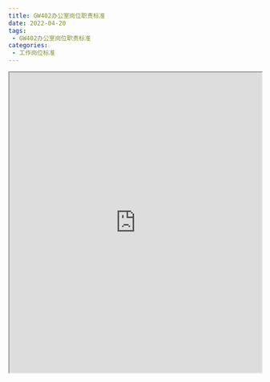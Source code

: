 ```yaml
---
title: GW402办公室岗位职责标准
date: 2022-04-20
tags:
 - GW402办公室岗位职责标准
categories:
 - 工作岗位标准
---
```




<iframe src="https://wanli.yourtools.icu/pdf/web/viewer.html?file=https://vkceyugu.cdn.bspapp.com/VKCEYUGU-f2824a45-8901-4778-8647-e91230414af7/994fc8e1-3080-4864-92b8-2a1bfeb483d3.pdf" width="100%" height="600px"></iframe>
